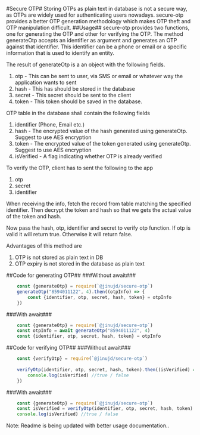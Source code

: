 #Secure OTP#
Storing OTPs as plain text in database is not a secure way, as OTPs are widely used for authenticating users nowadays.
secure-otp provides a better OTP generation methodology which makes OTP theft and OTP manipulation difficult.
##Usage##
secure-otp provides two functions, one for generating the OTP and other for verifying the OTP.
The method generateOtp accepts an identifier as argument and generates an OTP against that identifier. This identifier can be a phone or email or a specific information that is used to identify an entity.

The result of generateOtp is a an object with the following fields.
1. otp - This can be sent to user, via SMS or email or whatever way the application wants to sent
2. hash - This has should be stored in the database
3. secret - This secret should be sent to the client
4. token - This token should be saved in the database.

OTP table in the database shall contain the following fields
1. identifier (Phone, Email etc.)
2. hash - The encrypted value of the hash generated using generateOtp. Suggest to use AES encryption
3. token - The encrypted value of the token generated using generateOtp. Suggest to use AES encryption
4. isVerified - A flag indicating whether OTP is already verified

To verify the OTP, client has to sent the following to the app
1. otp
2. secret
3. identifier

When receiving the info, fetch the record from table matching the specified identifier. 
Then decrypt the token and hash so that we gets the actual value of the token and hash.

Now pass the hash, otp, identifier and secret to verify otp function.
If otp is valid it will return true. Otherwise it will return false.

Advantages of this method are
1. OTP is not stored as plain text in DB
2. OTP expiry is not stored in the database as plain text

##Code for generating OTP##
###Without await###
```javascript
    const {generateOtp} = require(`@jinujd/secure-otp`)
    generateOtp("8594011122", 4).then((otpInfo) => {
        const {identifier, otp, secret, hash, token} = otpInfo 
    }) 
```

###With await###
```javascript
    const {generateOtp} = require(`@jinujd/secure-otp`)
    const otpInfo = await generateOtp("8594011122", 4)
    const {identifier, otp, secret, hash, token} = otpInfo  
```

##Code for verifying OTP## 
###Without await###
```javascript
    const {verifyOtp} = require(`@jinujd/secure-otp`)
    
    verifyOtp(identifier, otp, secret, hash, token).then((isVerified) => {
        console.log(isVerified) //true / false
    }) 
```
###With await###
```javascript
    const {generateOtp} = require(`@jinujd/secure-otp`)
    const isVerified = verifyOtp(identifier, otp, secret, hash, token)
    console.log(isVerified) //true / false   
```
Note: Readme is being updated with better usage documentation..

